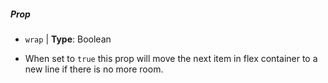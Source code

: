 ##### Prop

- `wrap` | **Type**: Boolean

* When set to `true` this prop will move the next item in flex container to a new line if there is no more room.

